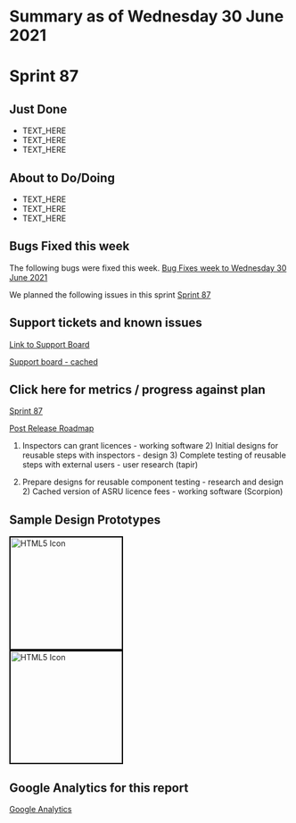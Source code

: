 # Summary as of Wednesday 30 June 2021 

# Sprint 87

## Just Done
* TEXT_HERE
* TEXT_HERE
* TEXT_HERE

## About to Do/Doing
* TEXT_HERE
* TEXT_HERE
* TEXT_HERE

## Bugs Fixed this week
The following bugs were fixed this week.
[Bug Fixes week to Wednesday 30 June 2021](graphs/bugs30062021.png)

We planned the following issues in this sprint 
[Sprint 87](graphs/sprint30062021.png)

## Support tickets and known issues
[Link to Support Board](https://collaboration.homeoffice.gov.uk/jira/secure/RapidBoard.jspa?rapidView=1717&selectedIssue=ASSB-253)

[Support board - cached](graphs/supportBoard30062021.png)

## Click here for metrics / progress against plan
[Sprint 87](graphs/progress30062021.png)

[Post Release Roadmap](graphs/roadmap30062021.png)

1) Inspectors can grant licences - working software 2) Initial designs for reusable steps with inspectors - design 3) Complete testing of reusable steps with external users - user research (tapir)

1) Prepare designs for reusable component testing - research and design 2) Cached version of ASRU licence fees - working software (Scorpion)

## Sample Design Prototypes
<a href="graphs/proto1_30062021.png"><img src="graphs/proto1_30062021.png" alt="HTML5 Icon" width="200" style="border:2px solid black"></a>
<br>
<a href="graphs/proto2_30062021.png"><img src="graphs/proto2_30062021.png" alt="HTML5 Icon" width="200" style="border:2px solid black"></a>
<br>


## Google Analytics for this report
[Google Analytics](graphs/GA30062021.png)

